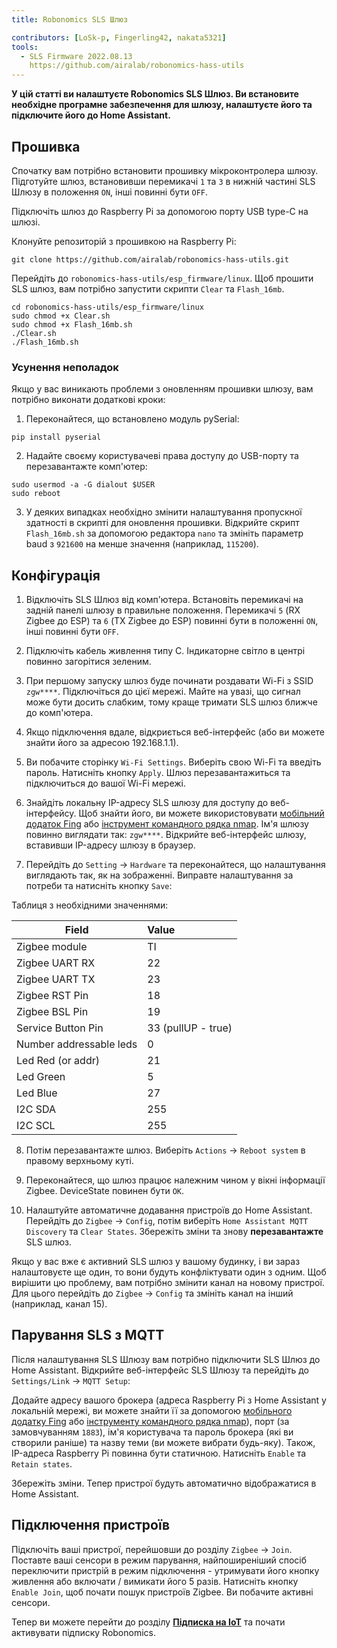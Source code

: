 ```yaml
---
title: Robonomics SLS Шлюз

contributors: [LoSk-p, Fingerling42, nakata5321]
tools:
  - SLS Firmware 2022.08.13
    https://github.com/airalab/robonomics-hass-utils
---
```


**У цій статті ви налаштуєте Robonomics SLS Шлюз. Ви встановите необхідне програмне забезпечення для шлюзу, налаштуєте його та підключите його до Home Assistant.**

<robo-wiki-picture src="home-assistant/sls_gateway.png" />

## Прошивка

Спочатку вам потрібно встановити прошивку мікроконтролера шлюзу. Підготуйте шлюз, встановивши перемикачі `1` та `3` в нижній частині SLS Шлюзу в положення `ON`, інші повинні бути `OFF`.

<robo-wiki-picture src="home-assistant/sls-gateway-13.gif" />

Підключіть шлюз до Raspberry Pi за допомогою порту USB type-C на шлюзі.

<robo-wiki-picture src="home-assistant/sls-rpi.gif" />

Клонуйте репозиторій з прошивкою на Raspberry Pi:

<code-helper additionalLine="rasppi_username@rasppi_hostname">

```shell
git clone https://github.com/airalab/robonomics-hass-utils.git
```

</code-helper>

Перейдіть до `robonomics-hass-utils/esp_firmware/linux`. Щоб прошити SLS шлюз, вам потрібно запустити скрипти `Clear` та `Flash_16mb`.

<code-helper additionalLine="rasppi_username@rasppi_hostname">

```shell
cd robonomics-hass-utils/esp_firmware/linux
sudo chmod +x Clear.sh
sudo chmod +x Flash_16mb.sh
./Clear.sh
./Flash_16mb.sh
```

</code-helper>

### Усунення неполадок

Якщо у вас виникають проблеми з оновленням прошивки шлюзу, вам потрібно виконати додаткові кроки:

1. Переконайтеся, що встановлено модуль pySerial:

<code-helper additionalLine="rasppi_username@rasppi_hostname">

```shell
pip install pyserial
```
</code-helper>

2. Надайте своєму користувачеві права доступу до USB-порту та перезавантажте комп'ютер:

<code-helper additionalLine="rasppi_username@rasppi_hostname">

```shell
sudo usermod -a -G dialout $USER
sudo reboot
```
</code-helper>

3. У деяких випадках необхідно змінити налаштування пропускної здатності в скрипті для оновлення прошивки. Відкрийте скрипт `Flash_16mb.sh` за допомогою редактора `nano` та змініть параметр baud з `921600` на менше значення (наприклад, `115200`).

## Конфігурація

1. Відключіть SLS Шлюз від комп'ютера. Встановіть перемикачі на задній панелі шлюзу в правильне положення. Перемикачі `5` (RX Zigbee до ESP) та `6` (TX Zigbee до ESP) повинні бути в положенні `ON`, інші повинні бути `OFF`. 

<robo-wiki-picture src="home-assistant/sls-gateway-56.gif" />

2. Підключіть кабель живлення типу C. Індикаторне світло в центрі повинно загорітися зеленим.

<robo-wiki-picture src="home-assistant/sls-gateway-connect.gif" />

3. При першому запуску шлюз буде починати роздавати Wi-Fi з SSID `zgw****`. Підключіться до цієї мережі. Майте на увазі, що сигнал може бути досить слабким, тому краще тримати SLS шлюз ближче до комп'ютера. 

<robo-wiki-picture src="home-assistant/sls-gateway-wifi.gif" />

4. Якщо підключення вдале, відкриється веб-інтерфейс (або ви можете знайти його за адресою 192.168.1.1). 

5. Ви побачите сторінку `Wi-Fi Settings`. Виберіть свою Wi-Fi та введіть пароль. Натисніть кнопку `Apply`. Шлюз перезавантажиться та підключиться до вашої Wi-Fi мережі. 

<robo-wiki-video autoplay loop controls :videos="[{src: 'QmSht6roENzrV6oqsQ1a5gp6GVCz54EDZdPAP8XVh9SCwH', type:'mp4'}]" />

6. Знайдіть локальну IP-адресу SLS шлюзу для доступу до веб-інтерфейсу. Щоб знайти його, ви можете використовувати [мобільний додаток Fing](https://www.fing.com/products) або [інструмент командного рядка nmap](https://vitux.com/find-devices-connected-to-your-network-with-nmap/). Ім'я шлюзу повинно виглядати так: `zgw****`. Відкрийте веб-інтерфейс шлюзу, вставивши IP-адресу шлюзу в браузер.

7. Перейдіть до `Setting` -> `Hardware` та переконайтеся, що налаштування виглядають так, як на зображенні. Виправте налаштування за потреби та натисніть кнопку `Save`:

<robo-wiki-video autoplay loop controls :videos="[{src: 'QmeSksMxU9xkvvK7f81WDAYULiMFokK7P7KDVYEjv2MHjn', type:'mp4'}]" />

Таблиця з необхідними значеннями:

| Field                    | Value              |
|--------------------------|:-------------------|
| Zigbee module            | TI                 |
| Zigbee UART RX           | 22                 |
| Zigbee UART TX           | 23                 |
| Zigbee RST Pin           | 18                 |
| Zigbee BSL Pin           | 19                 |
| Service Button Pin       | 33 (pullUP - true) |
| Number addressable leds  | 0                  |
| Led Red (or addr)        | 21                 |
| Led Green                | 5                  |
| Led Blue                 | 27                 |
| I2C SDA                  | 255                |
| I2C SCL                  | 255                |

8. Потім перезавантажте шлюз. Виберіть `Actions` -> `Reboot system` в правому верхньому куті.

9. Переконайтеся, що шлюз працює належним чином у вікні інформації Zigbee. DeviceState повинен бути `OK`.

10. Налаштуйте автоматичне додавання пристроїв до Home Assistant. Перейдіть до `Zigbee` -> `Config`, потім виберіть `Home Assistant MQTT Discovery` та `Clear States`. Збережіть зміни та знову **перезавантажте** SLS шлюз.

<robo-wiki-note type="warning">

Якщо у вас вже є активний SLS шлюз у вашому будинку, і ви зараз налаштовуєте ще один, то вони будуть конфліктувати один з одним. Щоб вирішити цю проблему, вам потрібно змінити канал на новому пристрої. Для цього перейдіть до `Zigbee` -> `Config` та змініть канал на інший (наприклад, канал 15).

</robo-wiki-note>

<robo-wiki-video autoplay loop controls :videos="[{src: 'QmVZMB1xQeB6ZLfSR6aUrN6cRSF296s8CMJt7E2jBJ5MjZ', type:'mp4'}]" />

## Парування SLS з MQTT

Після налаштування SLS Шлюзу вам потрібно підключити SLS Шлюз до Home Assistant. Відкрийте веб-інтерфейс SLS Шлюзу та перейдіть до `Settings/Link` -> `MQTT Setup`:


Додайте адресу вашого брокера (адреса Raspberry Pi з Home Assistant у локальній мережі, ви можете знайти її за допомогою [мобільного додатку Fing](https://www.fing.com/products) або [інструменту командного рядка nmap](https://vitux.com/find-devices-connected-to-your-network-with-nmap/)), порт (за замовчуванням `1883`), ім'я користувача та пароль брокера (які ви створили раніше) та назву теми (ви можете вибрати будь-яку). Також, IP-адреса Raspberry Pi повинна бути статичною. Натисніть `Enable` та `Retain states`.

<robo-wiki-video autoplay loop controls :videos="[{src: 'QmdNKDqwwy87VQEDDVsX5kpaDQm9wKKPEJUNJnhnjx6e5y', type:'mp4'}]" />

Збережіть зміни. Тепер пристрої будуть автоматично відображатися в Home Assistant.

## Підключення пристроїв

Підключіть ваші пристрої, перейшовши до розділу `Zigbee` -> `Join`. Поставте ваші сенсори в режим парування, найпоширеніший спосіб переключити пристрій в режим підключення - утримувати його кнопку живлення або включати / вимикати його 5 разів. Натисніть кнопку `Enable Join`, щоб почати пошук пристроїв Zigbee. Ви побачите активні сенсори.

<robo-wiki-picture src="home-assistant/switch-device.gif" />

<robo-wiki-video autoplay loop controls :videos="[{src: 'Qmdq3PBNY88QbYYqakwSLG2vn3mVUom3w3wsSWfTd1pzJA', type:'mp4'}]" />


Тепер ви можете перейти до розділу [**Підписка на IoT**](/docs/sub-activate) та почати активувати підписку Robonomics.

